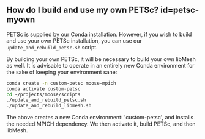 ## How do I build and use my own PETSc? id=petsc-myown

PETSc is supplied by our Conda installation. However, if you wish to build and use your own PETSc installation, you can use our
`update_and_rebuild_petsc.sh` script.

By building your own PETSc, it will be necessary to build your own libMesh as well. It is advisable to operate in an entirely new Conda environment for the sake of keeping your environment sane:

```bash
conda create -n custom-petsc moose-mpich
conda activate custom-petsc
cd ~/projects/moose/scripts
./update_and_rebuild_petsc.sh
./update_and_rebuild_libmesh.sh
```

The above creates a new Conda environment: 'custom-petsc', and installs the needed MPICH dependency. We then activate it, build PETSc, and then libMesh.
